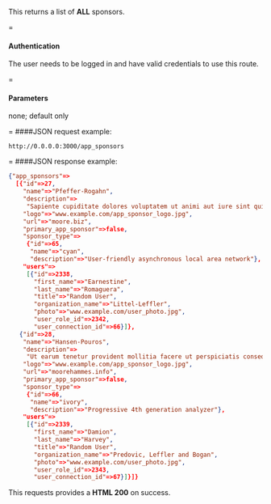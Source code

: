 <!-- --- title: GET /app_sponsors -->

This returns a list of **ALL** sponsors.

=
#### Authentication
The user needs to be logged in and have valid credentials to use this route.

=
#### Parameters

none; default only

=
####JSON request example:

```
http://0.0.0.0:3000/app_sponsors
```

=
####JSON response example:

```json
{"app_sponsors"=>
  [{"id"=>27,
    "name"=>"Pfeffer-Rogahn",
    "description"=>
     "Sapiente cupiditate dolores voluptatem ut animi aut iure sint qui quasi voluptatem occaecati consequatur ut.",
    "logo"=>"www.example.com/app_sponsor_logo.jpg",
    "url"=>"moore.biz",
    "primary_app_sponsor"=>false,
    "sponsor_type"=>
     {"id"=>65,
      "name"=>"cyan",
      "description"=>"User-friendly asynchronous local area network"},
    "users"=>
     [{"id"=>2338,
       "first_name"=>"Earnestine",
       "last_name"=>"Romaguera",
       "title"=>"Random User",
       "organization_name"=>"Littel-Leffler",
       "photo"=>"www.example.com/user_photo.jpg",
       "user_role_id"=>2342,
       "user_connection_id"=>66}]},
   {"id"=>28,
    "name"=>"Hansen-Pouros",
    "description"=>
     "Ut earum tenetur provident mollitia facere ut perspiciatis consequatur qui minima laboriosam assumenda incidunt omnis.",
    "logo"=>"www.example.com/app_sponsor_logo.jpg",
    "url"=>"moorehammes.info",
    "primary_app_sponsor"=>false,
    "sponsor_type"=>
     {"id"=>66,
      "name"=>"ivory",
      "description"=>"Progressive 4th generation analyzer"},
    "users"=>
     [{"id"=>2339,
       "first_name"=>"Damion",
       "last_name"=>"Harvey",
       "title"=>"Random User",
       "organization_name"=>"Predovic, Leffler and Bogan",
       "photo"=>"www.example.com/user_photo.jpg",
       "user_role_id"=>2343,
       "user_connection_id"=>67}]}]}
```

This requests provides a <strong>HTML 200</strong> on success.